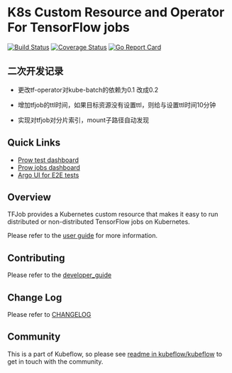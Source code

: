 # K8s Custom Resource and Operator For TensorFlow jobs

[![Build Status](https://travis-ci.org/kubeflow/tf-operator.svg?branch=master)](https://travis-ci.org/kubeflow/tf-operator)
[![Coverage Status](https://coveralls.io/repos/github/kubeflow/tf-operator/badge.svg?branch=master)](https://coveralls.io/github/kubeflow/tf-operator?branch=master)
[![Go Report Card](https://goreportcard.com/badge/github.com/kubeflow/tf-operator)](https://goreportcard.com/report/github.com/kubeflow/tf-operator)


## 二次开发记录

* 更改tf-operator对kube-batch的依赖为0.1 改成0.2

* 增加tfjob的ttl时间，如果目标资源没有设置ttl，则给与设置ttl时间10分钟

* 实现对tfjob对分片索引，mount子路径自动发现



## Quick Links

* [Prow test dashboard](https://k8s-testgrid.appspot.com/sig-big-data)
* [Prow jobs dashboard](https://prow.k8s.io/?repo=kubeflow%2Ftf-operator)
* [Argo UI for E2E tests](http://testing-argo.kubeflow.org)

## Overview

TFJob provides a Kubernetes custom resource that makes it easy to
run distributed or non-distributed TensorFlow jobs on Kubernetes.

Please refer to the [user guide](https://www.kubeflow.org/docs/guides/components/tftraining/) for more information.

## Contributing

Please refer to the [developer_guide](developer_guide.md)

## Change Log

Please refer to [CHANGELOG](CHANGELOG.md)

## Community

This is a part of Kubeflow, so please see [readme in kubeflow/kubeflow](https://github.com/kubeflow/kubeflow#get-involved) to get in touch with the community.
